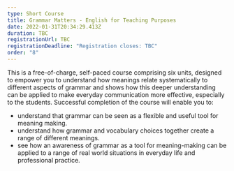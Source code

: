 ```yaml
---
type: Short Course
title: Grammar Matters - English for Teaching Purposes
date: 2022-01-31T20:34:29.413Z
duration: TBC
registrationUrl: TBC
registrationDeadline: "Registration closes: TBC"
order: "8"
---
```

This is a free-of-charge, self-paced course comprising six units, designed to empower you to understand how meanings relate systematically to different aspects of grammar and shows how this deeper understanding can be applied to make everyday communication more effective, especially to the students. Successful completion of the course will enable you to:

* understand that grammar can be seen as a flexible and useful tool for meaning making.
* understand how grammar and vocabulary choices together create a range of different meanings.
* see how an awareness of grammar as a tool for meaning-making can be applied to a range of real world situations in everyday life and professional practice.